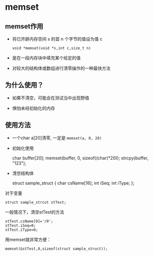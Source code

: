 # memset

## memset作用

* 将已开辟内存空间 s 的首 n 个字节的值设为值 c

    `void *memset(void *s,int c,size_t n)`
    
* 是在一段内存块中填充某个给定的值

* 对较大的结构体或数组进行清零操作的一种最快方法

## 为什么使用？

* 如果不清空，可能会在测试当中出现野值

* 惧怕未经初始化的内存

## 使用方法

* 一个char a[20]清零, 一定是 `memset(a, 0, 20)`

* 初始化使用


    char buffer[20]; 
    memset(buffer, 0, sizeof((char)*20)); 
    strcpy(buffer, "123"); 
    
* 清空结构体

    struct sample_struct
    {
    char csName[16];
    int iSeq;
    int iType;
    };
    
对于变量
    
    struct sample_strcut stTest;

一般情况下，清空stTest的方法

    stTest.csName[0]='/0';
    stTest.iSeq=0;
    stTest.iType=0;

用memset就非常方便：

    memset(&stTest,0,sizeof(struct sample_struct));


